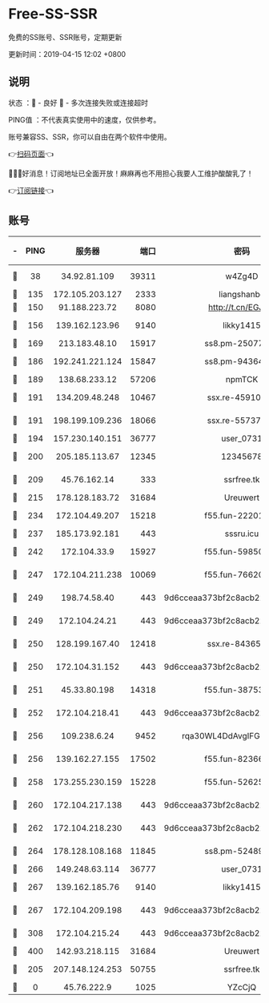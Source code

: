 # Free-SS-SSR

免费的SS账号、SSR账号，定期更新

更新时间：2019-04-15 12:02 +0800

## 说明

状态     ：🙂 - 良好 🙁 - 多次连接失败或连接超时

PING值   ：不代表真实使用中的速度，仅供参考。

账号兼容SS、SSR，你可以自由在两个软件中使用。

👉[扫码页面](https://liesauer.github.io/Free-SS-SSR/)👈

🎉🎉🎉好消息！订阅地址已全面开放！麻麻再也不用担心我要人工维护酸酸乳了！

👉[订阅链接](https://www.liesauer.net/yogurt/subscribe?ACCESS_TOKEN=DAYxR3mMaZAsaqUb)👈

## 账号

|-|PING|服务器|端口|密码|加密方式|区域|
|:----:|:----:|:-----:|-----:|:----:|:----:|:----:|
|🙂|38|34.92.81.109|39311|w4Zg4D|chacha20-ietf|US|
|🙂|135|172.105.203.127|2333|liangshanbo|chacha20|JP|
|🙂|150|91.188.223.72|8080|http://t.cn/EGJIyrl|rc4-md5|RU|
|🙂|156|139.162.123.96|9140|likky1415|aes-256-cfb|JP|
|🙂|169|213.183.48.10|15917|ss8.pm-25077402|rc4-md5|RU|
|🙂|186|192.241.221.124|15847|ss8.pm-94364968|aes-256-cfb|US|
|🙂|189|138.68.233.12|57206|npmTCK|rc4-md5|US|
|🙂|191|134.209.48.248|10467|ssx.re-45910781|aes-256-cfb|US|
|🙂|191|198.199.109.236|18066|ssx.re-55737292|aes-256-cfb|US|
|🙂|194|157.230.140.151|36777|user_0731|chacha20|US|
|🙂|200|205.185.113.67|12345|12345678|aes-256-cfb|US|
|🙂|209|45.76.162.14|333|ssrfree.tk|aes-256-cfb|SG|
|🙂|215|178.128.183.72|31684|Ureuwert|chacha20|US|
|🙂|234|172.104.49.207|15218|f55.fun-22201958|aes-256-cfb|SG|
|🙂|237|185.173.92.181|443|sssru.icu|rc4-md5|RU|
|🙂|242|172.104.33.9|15927|f55.fun-59850834|aes-256-cfb|SG|
|🙂|247|172.104.211.238|10069|f55.fun-76620042|aes-256-cfb|US|
|🙂|249|198.74.58.40|443|9d6cceaa373bf2c8acb22e60b6a58be6|aes-256-cfb|US|
|🙂|249|172.104.24.21|443|9d6cceaa373bf2c8acb22e60b6a58be6|aes-256-cfb|US|
|🙂|250|128.199.167.40|12418|ssx.re-84365934|aes-256-cfb|SG|
|🙂|250|172.104.31.152|443|9d6cceaa373bf2c8acb22e60b6a58be6|aes-256-cfb|US|
|🙂|251|45.33.80.198|14318|f55.fun-38753180|aes-256-cfb|US|
|🙂|252|172.104.218.41|443|9d6cceaa373bf2c8acb22e60b6a58be6|aes-256-cfb|US|
|🙂|256|109.238.6.24|9452|rqa30WL4DdAvgIFG6Fs3znzTa|aes-256-cfb|FR|
|🙂|256|139.162.27.155|17502|f55.fun-82366923|aes-256-cfb|SG|
|🙂|258|173.255.230.159|15228|f55.fun-52625062|aes-256-cfb|US|
|🙂|260|172.104.217.138|443|9d6cceaa373bf2c8acb22e60b6a58be6|aes-256-cfb|US|
|🙂|262|172.104.218.230|443|9d6cceaa373bf2c8acb22e60b6a58be6|aes-256-cfb|US|
|🙂|264|178.128.108.168|11845|ss8.pm-52489011|aes-256-cfb|SG|
|🙂|266|149.248.63.114|36777|user_0731|chacha20|CA|
|🙂|267|139.162.185.76|9140|likky1415|aes-256-cfb|DE|
|🙂|267|172.104.209.198|443|9d6cceaa373bf2c8acb22e60b6a58be6|aes-256-cfb|US|
|🙂|308|172.104.215.24|443|9d6cceaa373bf2c8acb22e60b6a58be6|aes-256-cfb|US|
|🙂|400|142.93.218.115|31684|Ureuwert|chacha20|IN|
|🙂|205|207.148.124.253|50755|ssrfree.tk|aes-256-cfb|SG|
|🙁|0|45.76.222.9|1025|YZcCjQ|rc4-md5|JP|
